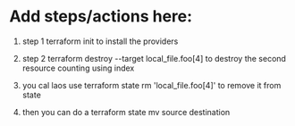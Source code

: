 # Add steps/actions here:

1. step 1  terraform init  to install the providers 

2. step 2   terraform destroy --target local_file.foo[4]  to destroy the second resource counting using index 

3. you cal laos use terraform state rm 'local_file.foo[4]' to remove it from state  
4.  then you can do a terraform state mv  source destination 

